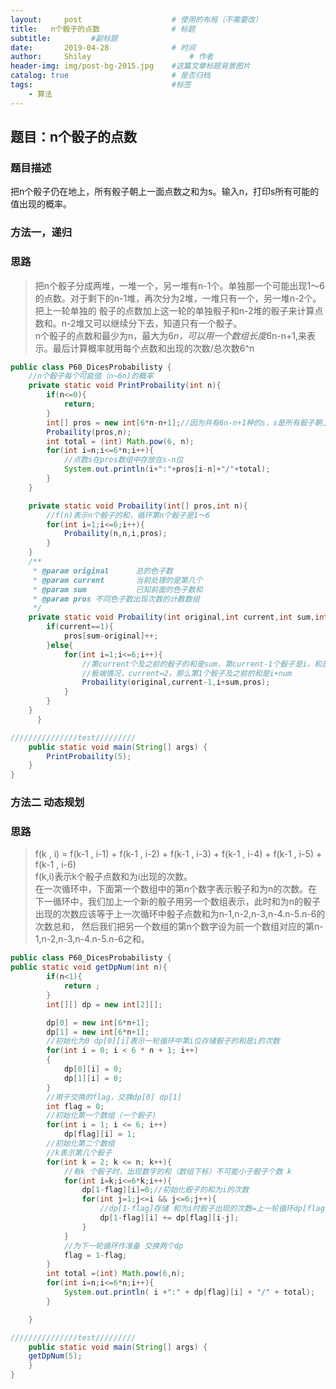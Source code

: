```yaml
---
layout:     post   				    # 使用的布局（不需要改）
title:   n个骰子的点数 				# 标题 
subtitle:         #副标题
date:       2019-04-28 				# 时间
author:     Shiley 						# 作者
header-img: img/post-bg-2015.jpg 	#这篇文章标题背景图片
catalog: true 						# 是否归档
tags:								#标签
    - 算法
---
```

## 题目：n个骰子的点数
### 题目描述
把n个骰子仍在地上，所有骰子朝上一面点数之和为s。输入n，打印s所有可能的值出现的概率。

### 方法一，递归
### 思路
> 把n个骰子分成两堆，一堆一个，另一堆有n-1个。单独那一个可能出现1～6的点数。对于剩下的n-1堆，再次分为2堆，一堆只有一个，另一堆n-2个。把上一轮单独的
> 骰子的点数加上这一轮的单独骰子和n-2堆的骰子来计算点数和。n-2堆又可以继续分下去，知道只有一个骰子。  
> n个骰子的点数和最少为n，最大为6*n，可以用一个数组长度6*n-n+1,来表示。最后计算概率就用每个点数和出现的次数/总次数6^n

```java
public class P60_DicesProbabilisty {
    //n个骰子每个可能值（n~6n)的概率
    private static void PrintProbaility(int n){
        if(n<=0){
            return;
        }
        int[] pros = new int[6*n-n+1];//因为共有6n-n+1种的s，s是所有骰子朝上一面的点数和，所有创建一个这样大小的数组来存放每种的次数
        Probaility(pros,n);
        int total = (int) Math.pow(6, n);
        for(int i=n;i<=6*n;i++){
            //点数s在pros数组中存放在s-n位
            System.out.println(i+":"+pros[i-n]+"/"+total);
        }
    }

    private static void Probaility(int[] pros,int n){
        //f(n)表示n个骰子的和，循环第n个骰子是1～6
        for(int i=1;i<=6;i++){
            Probaility(n,n,i,pros);
        }
    }
    /**
     * @param original      总的色子数
     * @param current       当前处理的是第几个
     * @param sum           已知前面的色子数和
     * @param pros 不同色子数出现次数的计数数组
     */
    private static void Probaility(int original,int current,int sum,int[] pros){
        if(current==1){
            pros[sum-original]++;
        }else{
            for(int i=1;i<=6;i++){
                //第current个及之前的骰子的和是sum，第current-1个骰子是i，和是i+num
                //极端情况，current=2，那么第1个骰子及之前的和是i+num
                Probaility(original,current-1,i+sum,pros);
            }
        }
    }
      }

///////////////test/////////
    public static void main(String[] args) {
        PrintProbaility(5);
    }
}
```

### 方法二 动态规划
### 思路
> f(k , i) = f(k-1 , i-1) + f(k-1 , i-2) + f(k-1 , i-3) + f(k-1 , i-4) + f(k-1 , i-5) + f(k-1 , i-6)  
> f(k,i)表示k个骰子点数和为i出现的次数。  
> 在一次循环中，下面第一个数组中的第n个数字表示骰子和为n的次数。在下一循环中，我们加上一个新的骰子用另一个数组表示，此时和为n的骰子出现的次数应该等于上一次循环中骰子点数和为n-1,n-2,n-3,n-4.n-5.n-6的次数总和，
然后我们把另一个数组的第n个数字设为前一个数组对应的第n-1,n-2,n-3,n-4.n-5.n-6之和。

```java
public class P60_DicesProbabilisty {
public static void getDpNum(int n){
        if(n<1){
            return ;
        }
        int[][] dp = new int[2][];

        dp[0] = new int[6*n+1];
        dp[1] = new int[6*n+1];
        //初始化为0 dp[0][i]表示一轮循环中第i位存储骰子的和是i的次数
        for(int i = 0; i < 6 * n + 1; i++)
        {
            dp[0][i] = 0;
            dp[1][i] = 0;
        }
        //用于交换的flag，交换dp[0] dp[1]
        int flag = 0;
        //初始化第一个数组（一个骰子)
        for(int i = 1; i <= 6; i++)
            dp[flag][i] = 1;
        //初始化第二个数组
        //k表示第几个骰子
        for(int k = 2; k <= n; k++){
            //有k 个骰子时，出现数字的和（数组下标）不可能小于骰子个数 k
            for(int i=k;i<=6*k;i++){
                dp[1-flag][i]=0;//初始化骰子的和为i的次数
                for(int j=1;j<=i && j<=6;j++){
                    //dp[1-flag]存储 和为i时骰子出现的次数=上一轮循环dp[flag]骰子的点数为i-j的和
                    dp[1-flag][i] += dp[flag][i-j];
                }
            }
            //为下一轮循环作准备 交换两个dp
            flag = 1-flag;
        }
        int total =(int) Math.pow(6,n);
        for(int i=n;i<=6*n;i++){
            System.out.println( i +":" + dp[flag][i] + "/" + total);
        }

    }

///////////////test/////////
    public static void main(String[] args) {
    getDpNum(5);
    }
}
```
